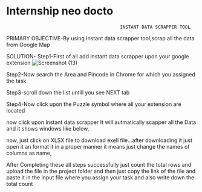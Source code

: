 # Internship neo docto
                                              INSTANT DATA SCRAPPER TOOL
                            
PRIMARY OBJECTIVE-By using Instant data scrapper tool,scrap all the data from Google Map

SOLUTION-
Step1-First of all add instant data scrapper upon your google extension
![Screenshot (13)](https://github.com/prashant9621/Internshipneodocto/assets/136049491/ca462ec6-c632-4e13-b767-d61a9f6f46b7)


Step2-Now search the Area and Pincode in Chrome for which you assigned the task.



Step3-scroll down the list untill you see NEXT tab


Step4-Now click upon the Puzzle symbol where all your extension are located


now click upon Instant data scrapper
It will autmatically scapper all the Data and it shows windows like below,


now, just click on XLSX file to download exell file...after downloading it just open it an format it in a proper manner it means just change the names of columns as name,


 After Completing these all steps successfully just count the total rows and upload the file in the project folder and then just copy the link of the file and paste it in the input file where you assign your task and also write down the total count




